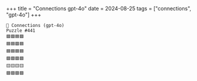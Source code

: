 +++
title = "Connections gpt-4o"
date = 2024-08-25
tags = ["connections", "gpt-4o"]
+++

```text
🤖 Connections (gpt-4o) 
Puzzle #441
🟪🟩🟦🟩
🟦🟦🟩🟦
🟦🟦🟦🟦
🟩🟩🟩🟩
🟨🟨🟨🟨
🟪🟪🟪🟪
```
